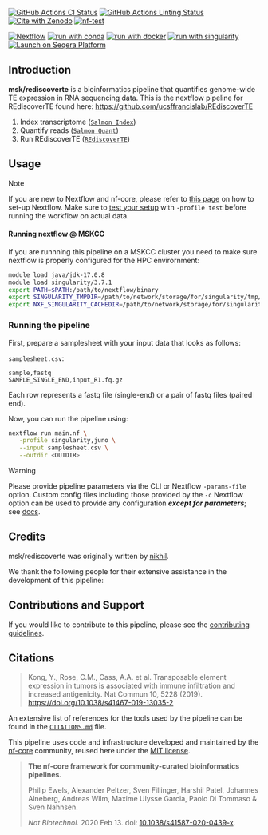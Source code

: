 [![GitHub Actions CI Status](https://github.com/mskcc/rediscoverte/actions/workflows/ci.yml/badge.svg)](https://github.com/msk/rediscoverte/actions/workflows/ci.yml)
[![GitHub Actions Linting Status](https://github.com/mskcc/rediscoverte/actions/workflows/linting.yml/badge.svg)](https://github.com/msk/rediscoverte/actions/workflows/linting.yml)[![Cite with Zenodo](http://img.shields.io/badge/DOI-10.5281/zenodo.XXXXXXX-1073c8?labelColor=000000)](https://doi.org/10.5281/zenodo.XXXXXXX)
[![nf-test](https://img.shields.io/badge/unit_tests-nf--test-337ab7.svg)](https://www.nf-test.com)

[![Nextflow](https://img.shields.io/badge/nextflow%20DSL2-%E2%89%A523.04.0-23aa62.svg)](https://www.nextflow.io/)
[![run with conda](http://img.shields.io/badge/run%20with-conda-3EB049?labelColor=000000&logo=anaconda)](https://docs.conda.io/en/latest/)
[![run with docker](https://img.shields.io/badge/run%20with-docker-0db7ed?labelColor=000000&logo=docker)](https://www.docker.com/)
[![run with singularity](https://img.shields.io/badge/run%20with-singularity-1d355c.svg?labelColor=000000)](https://sylabs.io/docs/)
[![Launch on Seqera Platform](https://img.shields.io/badge/Launch%20%F0%9F%9A%80-Seqera%20Platform-%234256e7)](https://cloud.seqera.io/launch?pipeline=https://github.com/mskcc/rediscoverte)

## Introduction

**msk/rediscoverte** is a bioinformatics pipeline that quantifies genome-wide TE expression in RNA sequencing data. This is the nextflow pipeline for REdiscoverTE found here: https://github.com/ucsffrancislab/REdiscoverTE

1. Index transcriptome ([`Salmon Index`](https://combine-lab.github.io/salmon/getting_started/#indexing-txome))
2. Quantify reads ([`Salmon Quant`](https://combine-lab.github.io/salmon/getting_started/#quantifying-samples))
3. Run REdiscoverTE ([`REdiscoverTE`](https://github.com/ucsffrancislab/REdiscoverTE))

## Usage

> [!NOTE]
> If you are new to Nextflow and nf-core, please refer to [this page](https://nf-co.re/docs/usage/installation) on how to set-up Nextflow. Make sure to [test your setup](https://nf-co.re/docs/usage/introduction#how-to-run-a-pipeline) with `-profile test` before running the workflow on actual data.

#### Running nextflow @ MSKCC

If you are runnning this pipeline on a MSKCC cluster you need to make sure nextflow is properly configured for the HPC envirornment:

```bash
module load java/jdk-17.0.8
module load singularity/3.7.1
export PATH=$PATH:/path/to/nextflow/binary
export SINGULARITY_TMPDIR=/path/to/network/storage/for/singularity/tmp/files
export NXF_SINGULARITY_CACHEDIR=/path/to/network/storage/for/singularity/cache
```

### Running the pipeline

First, prepare a samplesheet with your input data that looks as follows:

`samplesheet.csv`:

```csv
sample,fastq
SAMPLE_SINGLE_END,input_R1.fq.gz
```

Each row represents a fastq file (single-end) or a pair of fastq files (paired end).

Now, you can run the pipeline using:

```bash
nextflow run main.nf \
   -profile singularity,juno \
   --input samplesheet.csv \
   --outdir <OUTDIR>
```

> [!WARNING]
> Please provide pipeline parameters via the CLI or Nextflow `-params-file` option. Custom config files including those provided by the `-c` Nextflow option can be used to provide any configuration _**except for parameters**_;
> see [docs](https://nf-co.re/usage/configuration#custom-configuration-files).

## Credits

msk/rediscoverte was originally written by [nikhil](https://github.com/nikhil).

We thank the following people for their extensive assistance in the development of this pipeline:

<!-- TODO nf-core: If applicable, make list of people who have also contributed -->

## Contributions and Support

If you would like to contribute to this pipeline, please see the [contributing guidelines](.github/CONTRIBUTING.md).

## Citations

> Kong, Y., Rose, C.M., Cass, A.A. et al. Transposable element expression in tumors is associated with immune infiltration and increased antigenicity. Nat Commun 10, 5228 (2019). https://doi.org/10.1038/s41467-019-13035-2

An extensive list of references for the tools used by the pipeline can be found in the [`CITATIONS.md`](CITATIONS.md) file.

This pipeline uses code and infrastructure developed and maintained by the [nf-core](https://nf-co.re) community, reused here under the [MIT license](https://github.com/nf-core/tools/blob/master/LICENSE).

> **The nf-core framework for community-curated bioinformatics pipelines.**
>
> Philip Ewels, Alexander Peltzer, Sven Fillinger, Harshil Patel, Johannes Alneberg, Andreas Wilm, Maxime Ulysse Garcia, Paolo Di Tommaso & Sven Nahnsen.
>
> _Nat Biotechnol._ 2020 Feb 13. doi: [10.1038/s41587-020-0439-x](https://dx.doi.org/10.1038/s41587-020-0439-x).
